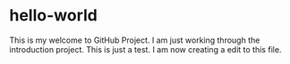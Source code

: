 # hello-world
This is my welcome to GitHub Project.
I am just working through the introduction project.
This is just a test.
I am now creating a edit to this file.
